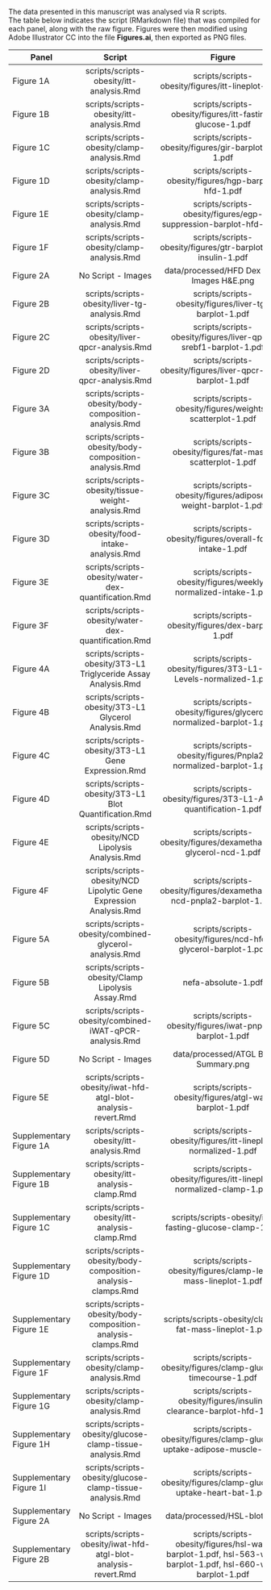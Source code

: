 The data presented in this manuscript was analysed via R scripts.  
The table below indicates the script (RMarkdown file) that was compiled for each panel, along with the raw figure.
Figures were then modified using Adobe Illustrator CC  into the file **Figures.ai**, then exported as PNG files.

| Panel | Script | Figure |
|-------|:---------------------------------:|:-----------------------------------------------------------------------------------:|
| Figure 1A | scripts/scripts-obesity/itt-analysis.Rmd | scripts/scripts-obesity/figures/itt-lineplot-1.pdf |
| Figure 1B | scripts/scripts-obesity/itt-analysis.Rmd | scripts/scripts-obesity/figures/itt-fasting-glucose-1.pdf |
| Figure 1C | scripts/scripts-obesity/clamp-analysis.Rmd | scripts/scripts-obesity/figures/gir-barplot-hfd-1.pdf |
| Figure 1D | scripts/scripts-obesity/clamp-analysis.Rmd | scripts/scripts-obesity/figures/hgp-barplot-hfd-1.pdf |
| Figure 1E | scripts/scripts-obesity/clamp-analysis.Rmd | scripts/scripts-obesity/figures/egp-suppression-barplot-hfd-1.pdf |
| Figure 1F | scripts/scripts-obesity/clamp-analysis.Rmd | scripts/scripts-obesity/figures/gtr-barplot-hfd-insulin-1.pdf |
| Figure 2A | No Script - Images | data/processed/HFD Dex Liver Images H&E.png |
| Figure 2B | scripts/scripts-obesity/liver-tg-analysis.Rmd | scripts/scripts-obesity/figures/liver-tg-barplot-1.pdf |
| Figure 2C | scripts/scripts-obesity/liver-qpcr-analysis.Rmd | scripts/scripts-obesity/figures/liver-qpcr-srebf1-barplot-1.pdf |
| Figure 2D | scripts/scripts-obesity/liver-qpcr-analysis.Rmd | scripts/scripts-obesity/figures/liver-qpcr-fasn-barplot-1.pdf |
| Figure 3A | scripts/scripts-obesity/body-composition-analysis.Rmd | scripts/scripts-obesity/figures/weights-scatterplot-1.pdf |
| Figure 3B | scripts/scripts-obesity/body-composition-analysis.Rmd | scripts/scripts-obesity/figures/fat-mass-scatterplot-1.pdf |
| Figure 3C | scripts/scripts-obesity/tissue-weight-analysis.Rmd | scripts/scripts-obesity/figures/adipose-weight-barplot-1.pdf |
| Figure 3D | scripts/scripts-obesity/food-intake-analysis.Rmd | scripts/scripts-obesity/figures/overall-food-intake-1.pdf |
| Figure 3E | scripts/scripts-obesity/water-dex-quantification.Rmd | scripts/scripts-obesity/figures/weekly-normalized-intake-1.pdf |
| Figure 3F | scripts/scripts-obesity/water-dex-quantification.Rmd | scripts/scripts-obesity/figures/dex-barplot-1.pdf |
| Figure 4A | scripts/scripts-obesity/3T3-L1 Triglyceride Assay Analysis.Rmd | scripts/scripts-obesity/figures/3T3-L1-TG-Levels-normalized-1.pdf |
| Figure 4B | scripts/scripts-obesity/3T3-L1 Glycerol Analysis.Rmd | scripts/scripts-obesity/figures/glycerol-normalized-barplot-1.pdf |
| Figure 4C | scripts/scripts-obesity/3T3-L1 Gene Expression.Rmd | scripts/scripts-obesity/figures/Pnpla2-normalized-barplot-1.pdf |
| Figure 4D | scripts/scripts-obesity/3T3-L1 Blot Quantification.Rmd | scripts/scripts-obesity/figures/3T3-L1-ATGL-quantification-1.pdf |
| Figure 4E | scripts/scripts-obesity/NCD Lipolysis Analysis.Rmd | scripts/scripts-obesity/figures/dexamethasone-glycerol-ncd-1.pdf |
| Figure 4F | scripts/scripts-obesity/NCD Lipolytic Gene Expression Analysis.Rmd | scripts/scripts-obesity/figures/dexamethasone-ncd-pnpla2-barplot-1.pdf |
| Figure 5A | scripts/scripts-obesity/combined-glycerol-analysis.Rmd | scripts/scripts-obesity/figures/ncd-hfd-glycerol-barplot-1.pdf |
| Figure 5B | scripts/scripts-obesity/Clamp Lipolysis Assay.Rmd | nefa-absolute-1.pdf
| Figure 5C | scripts/scripts-obesity/combined-iWAT-qPCR-analysis.Rmd | scripts/scripts-obesity/figures/iwat-pnpla2-barplot-1.pdf |
| Figure 5D | No Script - Images | data/processed/ATGL Blot Summary.png |
| Figure 5E | scripts/scripts-obesity/iwat-hfd-atgl-blot-analysis-revert.Rmd | scripts/scripts-obesity/figures/atgl-wat-barplot-1.pdf |
| Supplementary Figure 1A | scripts/scripts-obesity/itt-analysis.Rmd | scripts/scripts-obesity/figures/itt-lineplot-normalized-1.pdf |
| Supplementary Figure 1B | scripts/scripts-obesity/itt-analysis-clamp.Rmd | scripts/scripts-obesity/figures/itt-lineplot-normalized-clamp-1.pdf | 
| Supplementary Figure 1C | scripts/scripts-obesity/itt-analysis-clamp.Rmd | scripts/scripts-obesity/itt-fasting-glucose-clamp-1.pdf | 
| Supplementary Figure 1D | scripts/scripts-obesity/body-composition-analysis-clamps.Rmd | scripts/scripts-obesity/figures/clamp-lean-mass-lineplot-1.pdf |
| Supplementary Figure 1E | scripts/scripts-obesity/body-composition-analysis-clamps.Rmd | scripts/scripts-obesity/clamp-fat-mass-lineplot-1.pdf |
| Supplementary Figure 1F | scripts/scripts-obesity/clamp-analysis.Rmd | scripts/scripts-obesity/figures/clamp-glucose-timecourse-1.pdf |
| Supplementary Figure 1G | scripts/scripts-obesity/clamp-analysis.Rmd | scripts/scripts-obesity/figures/insulin-clearance-barplot-hfd-1.pdf |
| Supplementary Figure 1H | scripts/scripts-obesity/glucose-clamp-tissue-analysis.Rmd | scripts/scripts-obesity/figures/clamp-glucose-uptake-adipose-muscle-1.pdf |
| Supplementary Figure 1I | scripts/scripts-obesity/glucose-clamp-tissue-analysis.Rmd | scripts/scripts-obesity/figures/clamp-glucose-uptake-heart-bat-1.pdf
| Supplementary Figure 2A | No Script - Images | data/processed/HSL-blot.png |
| Supplementary Figure 2B | scripts/scripts-obesity/iwat-hfd-atgl-blot-analysis-revert.Rmd | scripts/scripts-obesity/figures/hsl-wat-barplot-1.pdf, hsl-563-wat-barplot-1.pdf, hsl-660-wat-barplot-1.pdf |